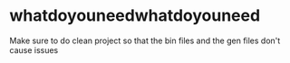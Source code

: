 whatdoyouneedwhatdoyouneed
==========================
Make sure to do clean project so that the bin files and the gen files don't cause issues
